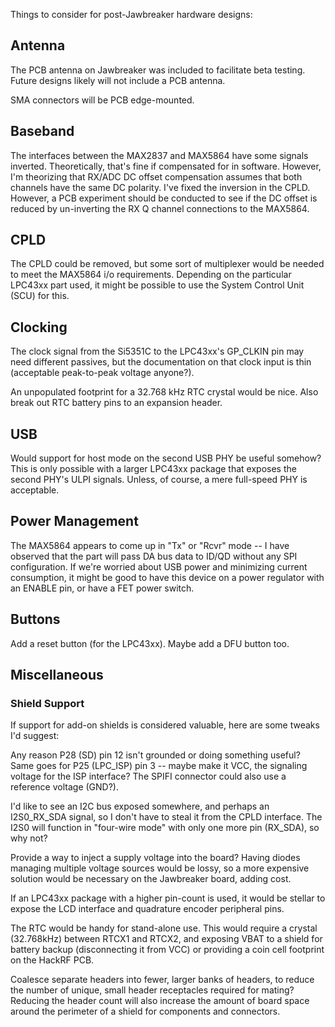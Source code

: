 Things to consider for post-Jawbreaker hardware designs:

## Antenna

The PCB antenna on Jawbreaker was included to facilitate beta testing. Future designs likely will not include a PCB antenna.

SMA connectors will be PCB edge-mounted.

## Baseband

The interfaces between the MAX2837 and MAX5864 have some signals inverted. Theoretically, that's fine if compensated for in software. However, I'm theorizing that RX/ADC DC offset compensation assumes that both channels have the same DC polarity. I've fixed the inversion in the CPLD. However, a PCB experiment should be conducted to see if the DC offset is reduced by un-inverting the RX Q channel connections to the MAX5864.

## CPLD

The CPLD could be removed, but some sort of multiplexer would be needed to meet the MAX5864 i/o requirements.  Depending on the particular LPC43xx part used, it might be possible to use the System Control Unit (SCU) for this.

## Clocking

The clock signal from the Si5351C to the LPC43xx's GP_CLKIN pin may need different passives, but the documentation on that clock input is thin (acceptable peak-to-peak voltage anyone?).

An unpopulated footprint for a 32.768 kHz RTC crystal would be nice.  Also break out RTC battery pins to an expansion header.

## USB

Would support for host mode on the second USB PHY be useful somehow? This is only possible with a larger LPC43xx package that exposes the second PHY's ULPI signals. Unless, of course, a mere full-speed PHY is acceptable.

## Power Management

The MAX5864 appears to come up in "Tx" or "Rcvr" mode -- I have observed that the part will pass DA bus data to ID/QD without any SPI configuration. If we're worried about USB power and minimizing current consumption, it might be good to have this device on a power regulator with an ENABLE pin, or have a FET power switch.

## Buttons

Add a reset button (for the LPC43xx).  Maybe add a DFU button too.

## Miscellaneous

### Shield Support

If support for add-on shields is considered valuable, here are some tweaks I'd suggest:

Any reason P28 (SD) pin 12 isn't grounded or doing something useful? Same goes for P25 (LPC_ISP) pin 3 -- maybe make it VCC, the signaling voltage for the ISP interface? The SPIFI connector could also use a reference voltage (GND?).

I'd like to see an I2C bus exposed somewhere, and perhaps an I2S0_RX_SDA signal, so I don't have to steal it from the CPLD interface. The I2S0 will function in "four-wire mode" with only one more pin (RX_SDA), so why not?

Provide a way to inject a supply voltage into the board? Having diodes managing multiple voltage sources would be lossy, so a more expensive solution would be necessary on the Jawbreaker board, adding cost.

If an LPC43xx package with a higher pin-count is used, it would be stellar to expose the LCD interface and quadrature encoder peripheral pins.

The RTC would be handy for stand-alone use. This would require a crystal (32.768kHz) between RTCX1 and RTCX2, and exposing VBAT to a shield for battery backup (disconnecting it from VCC) or providing a coin cell footprint on the HackRF PCB.

Coalesce separate headers into fewer, larger banks of headers, to reduce the number of unique, small header receptacles required for mating? Reducing the header count will also increase the amount of board space around the perimeter of a shield for components and connectors.